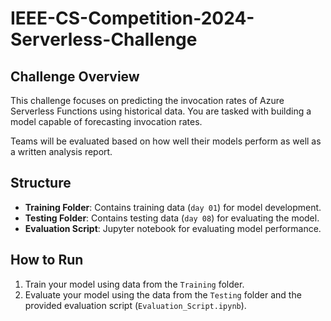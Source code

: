 # IEEE-CS-Competition-2024-Serverless-Challenge

## Challenge Overview
This challenge focuses on predicting the invocation rates of Azure Serverless Functions using historical data. You are tasked with building a model capable of forecasting invocation rates.

Teams will be evaluated based on how well their models perform as well as a written analysis report. 

## Structure
- **Training Folder**: Contains training data (`day 01`) for model development.
- **Testing Folder**: Contains testing data (`day 08`) for evaluating the model.
- **Evaluation Script**: Jupyter notebook for evaluating model performance.

## How to Run
1. Train your model using data from the `Training` folder.
2. Evaluate your model using the data from the `Testing` folder and the provided evaluation script (`Evaluation_Script.ipynb`).



